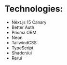 # Technologies:

- Next.js 15 Canary
- Better Auth
- Prisma ORM
- Neon
- TailwindCSS
- TypeScript
- Shadcn/ui
- Re/ui
